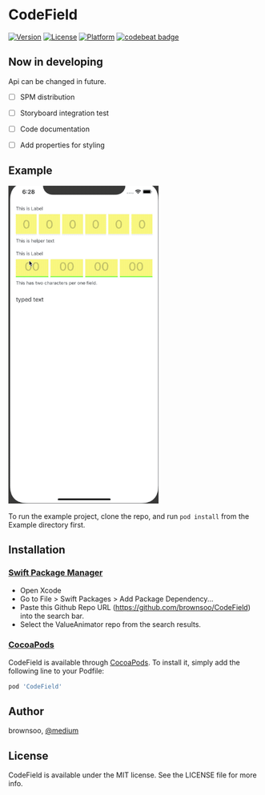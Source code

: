 # CodeField


[![Version](https://img.shields.io/cocoapods/v/CodeField.svg?style=flat)](https://cocoapods.org/pods/CodeField)
[![License](https://img.shields.io/cocoapods/l/CodeField.svg?style=flat)](https://cocoapods.org/pods/CodeField)
[![Platform](https://img.shields.io/cocoapods/p/CodeField.svg?style=flat)](https://cocoapods.org/pods/CodeField)
[![codebeat badge](https://codebeat.co/badges/f2fd2667-a244-4315-a0f0-a3ac0c6480c5)](https://codebeat.co/projects/github-com-brownsoo-codefield-master)

## Now in developing

Api can be changed in future. 

- [ ] SPM distribution
- [ ] Storyboard integration test
- [ ] Code documentation
- [ ] Add properties for styling


## Example

![Demo of CodeField](codefield-example.gif)

To run the example project, clone the repo, and run `pod install` from the Example directory first.


## Installation

### [Swift Package Manager](https://swift.org/package-manager/)

* Open Xcode
* Go to File > Swift Packages > Add Package Dependency...
* Paste this Github Repo URL (https://github.com/brownsoo/CodeField) into the search bar.
* Select the ValueAnimator repo from the search results.

### [CocoaPods](http://cocoapods.org)

CodeField is available through [CocoaPods](https://cocoapods.org). To install
it, simply add the following line to your Podfile:

```ruby
pod 'CodeField'
```

## Author

brownsoo, [@medium](https://medium.com/@brownsoo)

## License

CodeField is available under the MIT license. See the LICENSE file for more info.
